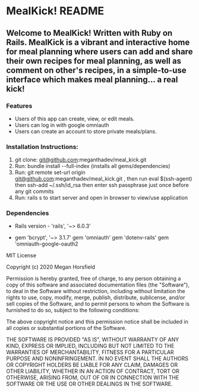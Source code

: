 # MealKick! README

## Welcome to MealKick! Written with Ruby on Rails. MealKick is a vibrant and interactive home for meal planning where users can add and share their own recipes for meal planning, as well as comment on other's recipes, in a simple-to-use interface which makes meal planning... a real kick!

### Features

- Users of this app can create, view, or edit meals.
- Users can log in with google omniauth
- Users can create an account to store private meals/plans.


### Installation Instructions:

1) git clone: git@github.com:meganthadev/meal_kick.git
2) Run:   bundle install --full-index (installs all gems/dependencies)
2) Run:   git remote set-url origin git@github.com:meganthadev/meal_kick.git , then run   eval $(ssh-agent)  then 
  ssh-add ~/.ssh/id_rsa   then enter ssh passphrase just once before any git commits
3) Run: rails s to start server and open in browser to view/use application


### Dependencies

* Rails version - 'rails', '~> 6.0.3'

* gem 'bcrypt', '~> 3.1.7'
  gem 'omniauth'
  gem 'dotenv-rails'
  gem 'omniauth-google-oauth2





MIT License

Copyright (c) 2020 Megan Horsfield

Permission is hereby granted, free of charge, to any person obtaining a copy of this software and associated documentation files (the "Software"), to deal in the Software without restriction, including without limitation the rights to use, copy, modify, merge, publish, distribute, sublicense, and/or sell copies of the Software, and to permit persons to whom the Software is furnished to do so, subject to the following conditions:

The above copyright notice and this permission notice shall be included in all copies or substantial portions of the Software.

THE SOFTWARE IS PROVIDED "AS IS", WITHOUT WARRANTY OF ANY KIND, EXPRESS OR IMPLIED, INCLUDING BUT NOT LIMITED TO THE WARRANTIES OF MERCHANTABILITY, FITNESS FOR A PARTICULAR PURPOSE AND NONINFRINGEMENT. IN NO EVENT SHALL THE AUTHORS OR COPYRIGHT HOLDERS BE LIABLE FOR ANY CLAIM, DAMAGES OR OTHER LIABILITY, WHETHER IN AN ACTION OF CONTRACT, TORT OR OTHERWISE, ARISING FROM, OUT OF OR IN CONNECTION WITH THE SOFTWARE OR THE USE OR OTHER DEALINGS IN THE SOFTWARE.

